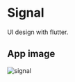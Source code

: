 # Signal

UI design with flutter.

## App image

![signal](https://user-images.githubusercontent.com/71263421/129162809-8e440fef-0bf0-43b8-b00b-b597c0724551.jpg)

